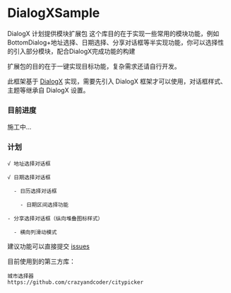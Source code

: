 # DialogXSample

DialogX 计划提供模块扩展包
这个库目的在于实现一些常用的模块功能，例如BottomDialog+地址选择、日期选择、分享对话框等半实现功能，你可以选择性的引入部分模块，配合DialogX完成功能的构建

扩展包的目的在于一键实现目标功能，复杂需求还请自行开发。

此框架基于 [DialogX](https://github.com/kongzue/DialogX) 实现，需要先引入 DialogX 框架才可以使用，对话框样式、主题等继承自 DialogX 设置。

### 目前进度

施工中...

### 计划

```
√ 地址选择对话框

√ 日期选择对话框

  - 日历选择对话框
  
    - 日期区间选择功能

- 分享选择对话框（纵向堆叠图标样式）

  - 横向列滑动模式
```

建议功能可以直接提交 [issues](https://github.com/kongzue/DialogXSample/issues)

目前使用到的第三方库：
```
城市选择器
https://github.com/crazyandcoder/citypicker

```
